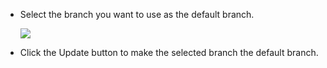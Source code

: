 * Select the branch you want to use as the default branch.

  ![](default-branch-selection.png)

* Click the Update button to make the selected branch the default branch.
